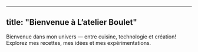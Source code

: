 
---
title: "Bienvenue à L’atelier Boulet"
---

Bienvenue dans mon univers — entre cuisine, technologie et création!  
Explorez mes recettes, mes idées et mes expérimentations.
